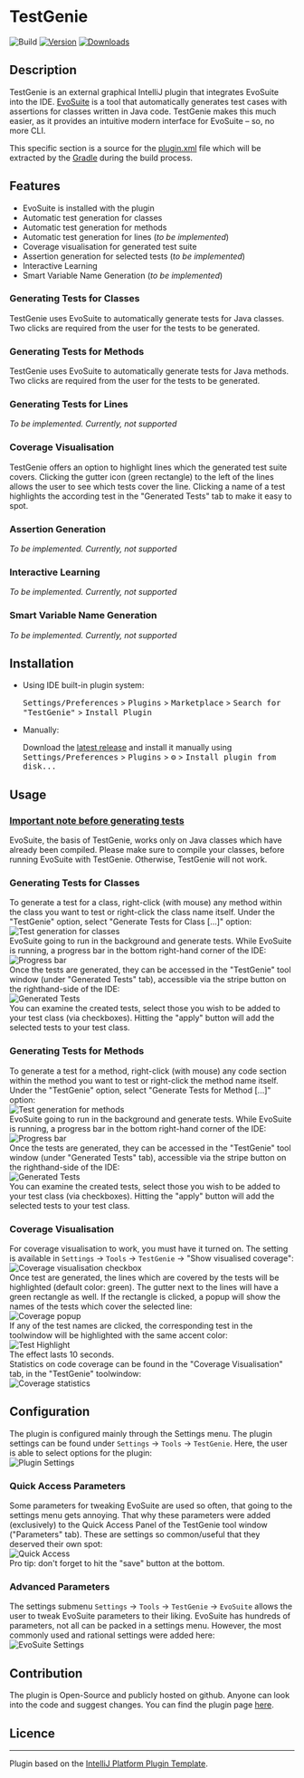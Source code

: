 # TestGenie

![Build](https://github.com/ciselab/TestGenie/workflows/Build/badge.svg)
[![Version](https://img.shields.io/jetbrains/plugin/v/PLUGIN_ID.svg)](https://plugins.jetbrains.com/plugin/PLUGIN_ID)
[![Downloads](https://img.shields.io/jetbrains/plugin/d/PLUGIN_ID.svg)](https://plugins.jetbrains.com/plugin/PLUGIN_ID)

## Description

<!-- Plugin description -->
TestGenie is an external graphical IntelliJ plugin that integrates EvoSuite into the IDE. [EvoSuite](https://www.evosuite.org/) is a tool that automatically generates test cases with assertions for classes written in Java code. TestGenie makes this much easier, as it provides an intuitive modern interface for EvoSuite – so, no more CLI.

This specific section is a source for the [plugin.xml](/src/main/resources/META-INF/plugin.xml) file which will be extracted by the [Gradle](/build.gradle.kts) during the build process.


## Features
<!-- What features are supported by the plugin? -->
- EvoSuite is installed with the plugin
- Automatic test generation for classes
- Automatic test generation for methods
- Automatic test generation for lines (_to be implemented_)
- Coverage visualisation for generated test suite
- Assertion generation for selected tests (_to be implemented_)
- Interactive Learning
- Smart Variable Name Generation (_to be implemented_)

### Generating Tests for Classes
TestGenie uses EvoSuite to automatically generate tests for Java classes. Two clicks are required from the user for the tests to be generated.

### Generating Tests for Methods
TestGenie uses EvoSuite to automatically generate tests for Java methods. Two clicks are required from the user for the tests to be generated.

### Generating Tests for Lines
*To be implemented. Currently, not supported*

### Coverage Visualisation
TestGenie offers an option to highlight lines which the generated test suite covers. Clicking the gutter icon (green rectangle) to the left of the lines allows the user to see which tests cover the line. Clicking a name of a test highlights the according test in the "Generated Tests" tab to make it easy to spot.

### Assertion Generation
*To be implemented. Currently, not supported*

### Interactive Learning
*To be implemented. Currently, not supported*

### Smart Variable Name Generation
*To be implemented. Currently, not supported*


## Installation

- Using IDE built-in plugin system:
  
  <kbd>Settings/Preferences</kbd> > <kbd>Plugins</kbd> > <kbd>Marketplace</kbd> > <kbd>Search for "TestGenie"</kbd> >
  <kbd>Install Plugin</kbd>
  
- Manually:

  Download the [latest release](https://github.com/ciselab/TestGenie/releases/latest) and install it manually using
  <kbd>Settings/Preferences</kbd> > <kbd>Plugins</kbd> > <kbd>⚙️</kbd> > <kbd>Install plugin from disk...</kbd>


## Usage
<!-- How to use the plugin? What are the limitations? Are there any shortcuts? -->
### <u>Important note before generating tests</u>
EvoSuite, the basis of TestGenie, works only on Java classes which have already been compiled. Please make sure to compile your classes, before running EvoSuite with TestGenie. Otherwise, TestGenie will not work.

### Generating Tests for Classes
To generate a test for a class, right-click (with mouse) any method within the class you want to test or right-click the class name itself. Under the "TestGenie" option, select "Generate Tests for Class [...]" option:\
![Test generation for classes](readme-images/ClassTest.jpg)\
 EvoSuite going to run in the background and generate tests. While EvoSuite is running, a progress bar in the bottom right-hand corner of the IDE:\
![Progress bar](readme-images/ProgressBar.jpg)\
Once the tests are generated, they can be accessed in the "TestGenie" tool window (under "Generated Tests" tab), accessible via the stripe button on the righthand-side of the IDE:\
![Generated Tests](readme-images/GeneratedTests.jpg)\
You can examine the created tests, select those you wish to be added to your test class (via checkboxes). Hitting the "apply" button will add the selected tests to your test class.

### Generating Tests for Methods
To generate a test for a method, right-click (with mouse) any code section within the method you want to test or right-click the method name itself. Under the "TestGenie" option, select "Generate Tests for Method [...]" option:\
![Test generation for methods](readme-images/MethodTest.jpg)\
 EvoSuite going to run in the background and generate tests. While EvoSuite is running, a progress bar in the bottom right-hand corner of the IDE:\
![Progress bar](readme-images/ProgressBar.jpg)\
Once the tests are generated, they can be accessed in the "TestGenie" tool window (under "Generated Tests" tab), accessible via the stripe button on the righthand-side of the IDE:\
![Generated Tests](readme-images/GeneratedTests.jpg)\
You can examine the created tests, select those you wish to be added to your test class (via checkboxes). Hitting the "apply" button will add the selected tests to your test class.

### Coverage Visualisation
For coverage visualisation to work, you must have it turned on. The setting is available in `Settings` -> `Tools` -> `TestGenie` -> "Show visualised coverage":\
![Coverage visualisation checkbox](readme-images/testCoverageCheckbox.jpg)\
Once test are generated, the lines which are covered by the tests will be highlighted (default color: green). The gutter next to the lines will have a green rectangle as well. If the rectangle is clicked, a popup will show the names of the tests which cover the selected line:\
![Coverage popup](readme-images/CoveragePopup.jpg)\
If any of the test names are clicked, the corresponding test in the toolwindow will be highlighted with the same accent color:\
![Test Highlight](readme-images/testHighlight.jpg)\
The effect lasts 10 seconds.\
Statistics on code coverage can be found in the "Coverage Visualisation" tab, in the "TestGenie" toolwindow:\
![Coverage statistics](readme-images/CoverageStats.jpg)

## Configuration
<!-- How can users configure the plugin to match their needs? -->
The plugin is configured mainly through the Settings menu. The plugin settings can be found under `Settings` -> `Tools` -> `TestGenie`. Here, the user is able to select options for the plugin:\
![Plugin Settings](readme-images/PluginSettings.jpg)

### Quick Access Parameters
<!-- How to use Quick Access Parameters tab? Where to find it? What can be changed? --> 
Some parameters for tweaking EvoSuite are used so often, that going to the settings menu gets annoying. That why these parameters were added (exclusively) to the Quick Access Panel of the TestGenie tool window ("Parameters" tab). These are settings so common/useful that they deserved their own spot:\
![Quick Access](readme-images/QuickParams.jpg)\
Pro tip: don't forget to hit the "save" button at the bottom.

### Advanced Parameters
<!-- How to use Advanced Parameters Settings entry? Where to find it? What can be changed? --> 
The settings submenu `Settings` -> `Tools` -> `TestGenie` -> `EvoSuite` allows the user to tweak EvoSuite parameters to their liking. EvoSuite has hundreds of parameters, not all can be packed in a settings menu. However, the most commonly used and rational settings were added here:\
![EvoSuite Settings](readme-images/EvoSuiteSettings.jpg)

## Contribution
<!-- How to contribute to the plugin -->
The plugin is Open-Source and  publicly hosted on github. Anyone can look into the code and suggest changes. You can find the plugin page [here](https://github.com/ciselab/TestGenie). 
## Licence
<!-- Which licence does the plugin have -->

---
Plugin based on the [IntelliJ Platform Plugin Template][template].

[template]: https://github.com/JetBrains/intellij-platform-plugin-template
